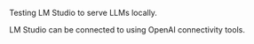 Testing LM Studio to serve LLMs locally.

LM Studio can be connected to using OpenAI connectivity tools.

